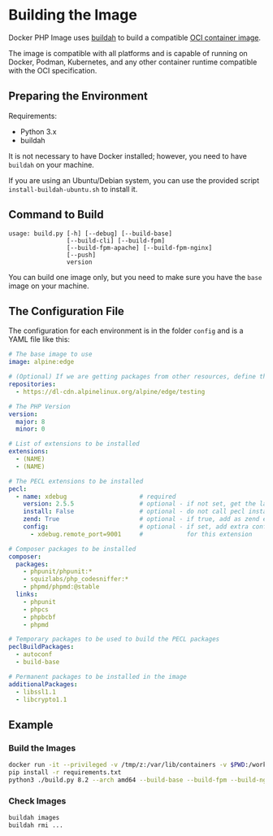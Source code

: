 # Building the Image

Docker PHP Image uses [buildah](https://buildah.io/) 
to build a compatible [OCI container image](https://opencontainers.org/).

The image is compatible with all platforms and is capable of running on Docker, 
Podman, Kubernetes, and any other container runtime compatible with the OCI specification.

## Preparing the Environment

Requirements:
* Python 3.x
* buildah

It is not necessary to have Docker installed; however, you need to have `buildah`
on your machine. 

If you are using an Ubuntu/Debian system, you can use the provided script
`install-buildah-ubuntu.sh` to install it. 

## Command to Build

```text
usage: build.py [-h] [--debug] [--build-base]
                [--build-cli] [--build-fpm]
                [--build-fpm-apache] [--build-fpm-nginx]
                [--push] 
                version
```

You can build one image only, but you need to make sure you have the `base` image
on your machine.

## The Configuration File

The configuration for each environment is in the folder `config` and is a YAML
file like this:

```yaml
# The base image to use
image: alpine:edge

# (Optional) If we are getting packages from other resources, define them here
repositories:
  - https://dl-cdn.alpinelinux.org/alpine/edge/testing

# The PHP Version
version:
  major: 8
  minor: 0

# List of extensions to be installed
extensions:
  - (NAME)
  - (NAME)

# The PECL extensions to be installed
pecl:
  - name: xdebug                    # required
    version: 2.5.5                  # optional - if not set, get the latest
    install: False                  # optional - do not call pecl install
    zend: True                      # optional - if true, add as zend extension
    config:                         # optional - if set, add extra config to php.ini 
      - xdebug.remote_port=9001     #            for this extension

# Composer packages to be installed
composer:
  packages:
    - phpunit/phpunit:*
    - squizlabs/php_codesniffer:*
    - phpmd/phpmd:@stable
  links:
    - phpunit
    - phpcs
    - phpbcbf
    - phpmd

# Temporary packages to be used to build the PECL packages 
peclBuildPackages:
  - autoconf
  - build-base

# Permanent packages to be installed in the image
additionalPackages:
  - libssl1.1
  - libcrypto1.1
```

## Example

### Build the Images

```bash
docker run -it --privileged -v /tmp/z:/var/lib/containers -v $PWD:/work -w /work byjg/k8s-ci:latest bash
pip install -r requirements.txt
python3 ./build.py 8.2 --arch amd64 --build-base --build-fpm --build-nginx --debug
```

### Check Images

```bash
buildah images
buildah rmi ...
```
